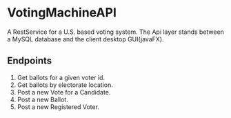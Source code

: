 # VotingMachineAPI

A RestService for a U.S. based voting system. The Api layer stands between a MySQL database and the client desktop GUI(javaFX). 

## Endpoints
1. Get ballots for a given voter id.
2. Get ballots by electorate location.
5. Post a new Vote for a Candidate.
3. Post a new Ballot.
4. Post a new Registered Voter.
